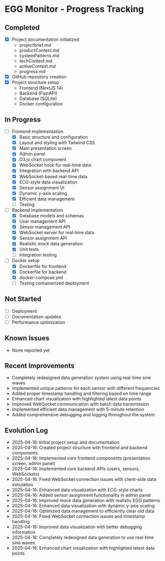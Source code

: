 # EGG Monitor - Progress Tracking

## Completed
- [x] Project documentation initialized
  - projectbrief.md
  - productContext.md
  - systemPatterns.md
  - techContext.md
  - activeContext.md
  - progress.md
- [x] GitHub repository creation
- [x] Project structure setup
  - Frontend (NextJS 14)
  - Backend (FastAPI)
  - Database (SQLite)
  - Docker configuration

## In Progress
- [ ] Frontend implementation
  - [x] Basic structure and configuration
  - [x] Layout and styling with Tailwind CSS
  - [x] Main presentation screen
  - [x] Admin panel
  - [x] D3.js chart component
  - [x] WebSocket hook for real-time data
  - [x] Integration with backend API
  - [x] WebSocket-based real-time data
  - [x] ECG-style data visualization
  - [x] Sensor assignment UI
  - [x] Dynamic y-axis scaling
  - [x] Efficient data management
  - [ ] Testing
- [ ] Backend implementation
  - [x] Database models and schemas
  - [x] User management API
  - [x] Sensor management API
  - [x] WebSocket server for real-time data
  - [x] Sensor assignment API
  - [x] Realistic mock data generation
  - [x] Unit tests
  - [ ] Integration testing
- [ ] Docker setup
  - [x] Dockerfile for frontend
  - [x] Dockerfile for backend
  - [x] docker-compose.yml
  - [ ] Testing containerized deployment

## Not Started
- [ ] Deployment
- [ ] Documentation updates
- [ ] Performance optimization

## Known Issues
- None reported yet

## Recent Improvements
- Completely redesigned data generation system using real-time sine waves
- Implemented unique patterns for each sensor with different frequencies
- Added proper timestamp handling and filtering based on time range
- Enhanced chart visualization with highlighted latest data points
- Improved WebSocket communication with batch data transmission
- Implemented efficient data management with 5-minute retention
- Added comprehensive debugging and logging throughout the system

## Evolution Log
- 2025-04-16: Initial project setup and documentation
- 2025-04-16: Created project structure with frontend and backend components
- 2025-04-16: Implemented core frontend components (presentation screen, admin panel)
- 2025-04-16: Implemented core backend APIs (users, sensors, WebSockets)
- 2025-04-16: Fixed WebSocket connection issues with client-side data simulation
- 2025-04-16: Enhanced data visualization with ECG-style charts
- 2025-04-16: Added sensor assignment functionality in admin panel
- 2025-04-16: Improved mock data generation with realistic EGG patterns
- 2025-04-16: Enhanced data visualization with dynamic y-axis scaling
- 2025-04-16: Optimized data management to efficiently clear old data
- 2025-04-16: Fixed WebSocket connection issues and timestamp handling
- 2025-04-16: Improved data visualization with better debugging information
- 2025-04-16: Completely redesigned data generation to use real-time sine waves
- 2025-04-16: Enhanced chart visualization with highlighted latest data points

